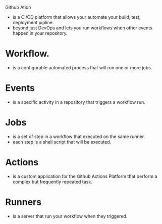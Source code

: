 Github Ation

- is a CI/CD platform that allows your automate your build, test, deployment pipline.
- beyond just DevOps and lets you run workflows when other events happen in your repository.

# Workflow.

- is a configurable automated process that will run one or more jobs.

# Events

- is a specific activity in a repository that triggers a workflow run.

# Jobs

- is a set of step in a workflow that executed on the same runner.
- each step is a shell script that will be executed.

# Actions

- is a custom application for the Github Actions Platform that perform a complex but frequently
  repeated task.

# Runners

- is a server that run your workflow when they triggered.

